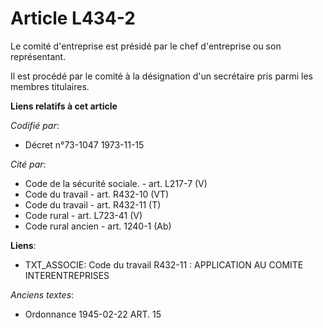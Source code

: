 # Article L434-2

Le comité d'entreprise est présidé par le chef d'entreprise ou son représentant.

Il est procédé par le comité à la désignation d'un secrétaire pris parmi les membres titulaires.

**Liens relatifs à cet article**

_Codifié par_:

  - Décret n°73-1047 1973-11-15

_Cité par_:

  - Code de la sécurité sociale. - art. L217-7 (V)
  - Code du travail - art. R432-10 (VT)
  - Code du travail - art. R432-11 (T)
  - Code rural - art. L723-41 (V)
  - Code rural ancien - art. 1240-1 (Ab)

**Liens**:

  - TXT_ASSOCIE: Code du travail R432-11 : APPLICATION AU COMITE INTERENTREPRISES

_Anciens textes_:

  - Ordonnance  1945-02-22 ART. 15
